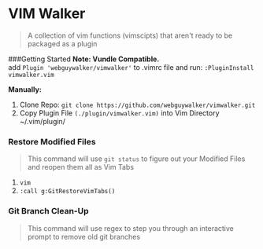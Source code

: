 # VIM Walker
>A collection of vim functions (vimscipts) that aren't ready to be packaged as a plugin<br />


###Getting Started
**Note: Vundle Compatible.**<br /> 
add `Plugin 'webguywalker/vimwalker'` to .vimrc file and run: `:PluginInstall vimwalker.vim`

**Manually:**<br />
1. Clone Repo: `git clone https://github.com/webguywalker/vimwalker.git`<br />
2. Copy Plugin File `(./plugin/vimwalker.vim)` into Vim Directory ~/.vim/plugin/


### Restore Modified Files
> This command will use `git status` to figure out your Modified Files and reopen them all as Vim Tabs 

1. `vim`
2. `:call g:GitRestoreVimTabs()`

### Git Branch Clean-Up
> This command will use regex to step you through an interactive prompt to remove old git branches
